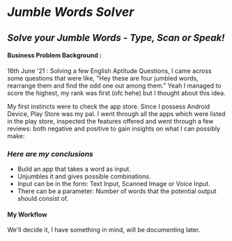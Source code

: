 # ***Jumble Words Solver***
## *Solve your Jumble Words - Type, Scan or Speak!*

#### **Business Problem Background** :

16th June '21 : Solving a few English Aptitude Questions, I came across some questions that were like, "Hey these are four jumbled words, rearrange them and find the odd one out among them."
Yeah I managed to score the highest, my rank was first (ofc hehe) but I thought about this idea.

My first instincts were to check the app store. Since I possess Android Device, Play Store was my pal.
I went through all the apps which were listed in the play store, inspected the features offered and went through a few reviews: both negative and positive to gain insights on what I can possibly make:

### ***Here are my conclusions***

> 
* Build an app that takes a word as input.
* Unjumbles it and gives possible combinations.
* Input can be in the form: Text Input, Scanned Image or Voice Input.
* There can be a parameter: Number of words that the potential output should consist of.
>


#### **My Workflow**

We'll decide it, I have something in mind, will be documenting later.




